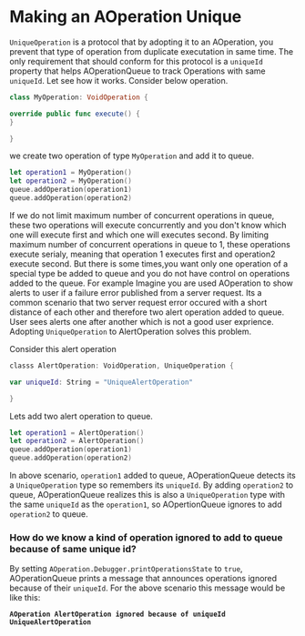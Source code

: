 # Making an AOperation Unique

`UniqueOperation` is a protocol that by adopting it to an AOperation, you prevent that type of operation from duplicate executation in same time. The only requirement that should conform for this protocol is a `uniqueId` property that helps AOperationQueue to track Operations with same `uniqueId`.
Let see how it works.
Consider below operation.

```swift
class MyOperation: VoidOperation {

override public func execute() {
}

}
```

we create two operation of type `MyOperation` and add it to queue.

```swift
let operation1 = MyOperation()
let operation2 = MyOperation()
queue.addOperation(operation1)
queue.addOperation(operation2)
```
If we do not limit maximum number of concurrent operations in queue, these two operations will execute concurrently and you don't know which one will execute first and which one will executes second.
By limiting maximum number of concurrent operations in queue to 1, these operations execute serialy, meaning that operation 1 executes first and operation2 execute second.
But there is some times,you want only one operation of a special type be added to queue and you do not have control on operations  added to the queue. 
For example Imagine you are used AOperation to show alerts to user if a failure error published from a server request. Its a common scenario that two server request error occured with a short distance of each other and therefore two alert operation added to queue. User sees alerts one after another which is not a good user exprience. Adopting `UniqueOperation` to AlertOperation solves this problem.

Consider this alert operation

```swift
classs AlertOperation: VoidOperation, UniqueOperation {

var uniqueId: String = "UniqueAlertOperation"

}

```

Lets add two alert operation to queue.

```swift
let operation1 = AlertOperation()
let operation2 = AlertOperation()
queue.addOperation(operation1)
queue.addOperation(operation2)
```

In above scenario, `operation1` added to queue, AOperationQueue detects its a `UniqueOperation` type so remembers its `uniqueId`. By adding `operation2` to queue, AOperationQueue realizes this is also a `UniqueOperation` type with the same `uniqueId` as the `operation1`, so AOpertionQueue ignores to add `operation2` to queue.

### How do we know a kind of operation ignored to add to queue because of same unique id?

By setting `AOperation.Debugger.printOperationsState` to `true`, AOperationQueue prints a message that announces operations ignored because of their `uniqueId`. For the above scenario this message would be like this:

**`AOperation AlertOperation ignored because of uniqueId UniqueAlertOperation`**
